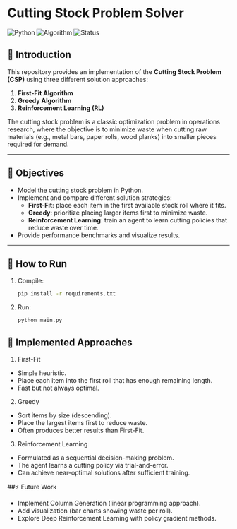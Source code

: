 # Cutting Stock Problem Solver

![Python](https://img.shields.io/badge/language-Python-blue.svg)
![Algorithm](https://img.shields.io/badge/algorithm-FirstFit%20%7C%20Greedy%20%7C%20Reinforcement-green.svg)
![Status](https://img.shields.io/badge/status-academic--project-success.svg)

## 📌 Introduction
This repository provides an implementation of the **Cutting Stock Problem (CSP)** using three different solution approaches:

1. **First-Fit Algorithm**  
2. **Greedy Algorithm**  
3. **Reinforcement Learning (RL)**  

The cutting stock problem is a classic optimization problem in operations research, where the objective is to minimize waste when cutting raw materials (e.g., metal bars, paper rolls, wood planks) into smaller pieces required for demand.

---

## 🎯 Objectives
- Model the cutting stock problem in Python.  
- Implement and compare different solution strategies:
  - **First-Fit**: place each item in the first available stock roll where it fits.  
  - **Greedy**: prioritize placing larger items first to minimize waste.  
  - **Reinforcement Learning**: train an agent to learn cutting policies that reduce waste over time.  
- Provide performance benchmarks and visualize results.  

---

## 🚀 How to Run
1. Compile:
   ```bash
   pip install -r requirements.txt
2. Run:
   ```bash
   python main.py

## 🧩 Implemented Approaches
1. First-Fit
- Simple heuristic.
- Place each item into the first roll that has enough remaining length.
- Fast but not always optimal.

2. Greedy
- Sort items by size (descending).
- Place the largest items first to reduce waste.
- Often produces better results than First-Fit.

3. Reinforcement Learning
- Formulated as a sequential decision-making problem.
- The agent learns a cutting policy via trial-and-error.
- Can achieve near-optimal solutions after sufficient training.

##⚡ Future Work
- Implement Column Generation (linear programming approach).
- Add visualization (bar charts showing waste per roll).
- Explore Deep Reinforcement Learning with policy gradient methods.
